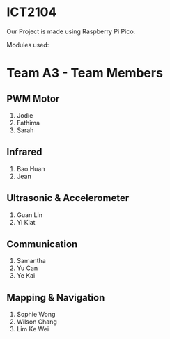 # ICT2104
Our Project is made using Raspberry Pi Pico.

Modules used: 

# Team A3 - Team Members
## PWM Motor
1. Jodie
2. Fathima
3. Sarah
## Infrared
1. Bao Huan
2. Jean
## Ultrasonic & Accelerometer
1. Guan Lin
2. Yi Kiat
## Communication
1. Samantha
2. Yu Can
3. Ye Kai
## Mapping & Navigation
1. Sophie Wong
2. Wilson Chang
3. Lim Ke Wei
